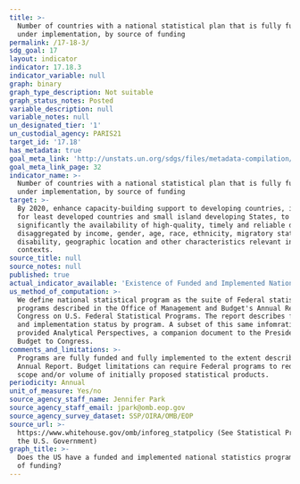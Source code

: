```yaml
---
title: >-
  Number of countries with a national statistical plan that is fully funded and
  under implementation, by source of funding
permalink: /17-18-3/
sdg_goal: 17
layout: indicator
indicator: 17.18.3
indicator_variable: null
graph: binary
graph_type_description: Not suitable
graph_status_notes: Posted
variable_description: null
variable_notes: null
un_designated_tier: '1'
un_custodial_agency: PARIS21
target_id: '17.18'
has_metadata: true
goal_meta_link: 'http://unstats.un.org/sdgs/files/metadata-compilation/Metadata-Goal-17.pdf'
goal_meta_link_page: 32
indicator_name: >-
  Number of countries with a national statistical plan that is fully funded and
  under implementation, by source of funding
target: >-
  By 2020, enhance capacity-building support to developing countries, including
  for least developed countries and small island developing States, to increase
  significantly the availability of high-quality, timely and reliable data
  disaggregated by income, gender, age, race, ethnicity, migratory status,
  disability, geographic location and other characteristics relevant in national
  contexts.
source_title: null
source_notes: null
published: true
actual_indicator_available: 'Existence of Funded and Implemented National Statistical Program '
us_method_of_computation: >-
  We define national statistical program as the suite of Federal statistical
  programs described in the Office of Management and Budget's Annual Report to
  Congress on U.S. Federal Statistical Programs. The report describes funding
  and implementation status by program. A subset of this same infomration is
  provided Analytical Perspectives, a companion document to the President's
  Budget to Congress.
comments_and_limitations: >-
  Programs are fully funded and fully implemented to the extent described in the
  Annual Report. Budget limitations can require Federal programs to reduce the
  scope and/or volume of initially proposed statistical products.
periodicity: Annual
unit_of_measure: Yes/no
source_agency_staff_name: Jennifer Park
source_agency_staff_email: jpark@omb.eop.gov
source_agency_survey_dataset: SSP/OIRA/OMB/EOP
source_url: >-
  https://www.whitehouse.gov/omb/inforeg_statpolicy (See Statistical Programs of
  the U.S. Government)
graph_title: >-
  Does the US have a funded and implemented national statistics program? Source
  of funding?
---
```

